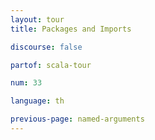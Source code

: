 ```yaml
---
layout: tour
title: Packages and Imports

discourse: false

partof: scala-tour

num: 33

language: th

previous-page: named-arguments
---
```

